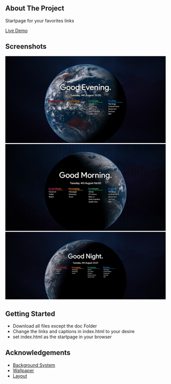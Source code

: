 ## About The Project

Startpage for your favorites links

[Live Demo](https://jkoenen2.github.io/DynamicStartpage/)

## Screenshots

![Screenshot](doc/screenshot.jpg)
![Demo](doc/video.gif)
![Ultrawide](doc/ultrawide.png)

## Getting Started

* Download all files except the doc Folder
* Change the links and captions in index.html to your desire
* set index.html as the startpage in your browser

## Acknowledgements
* [Background System](https://www.webpagefx.com/tools/emoji-cheat-sheet)
* [Wallpaper](https://dynamicwallpaper.club/wallpaper/hqzkn6nai0f)
* [Layout](https://github.com/anton25360/Startpage-live)
